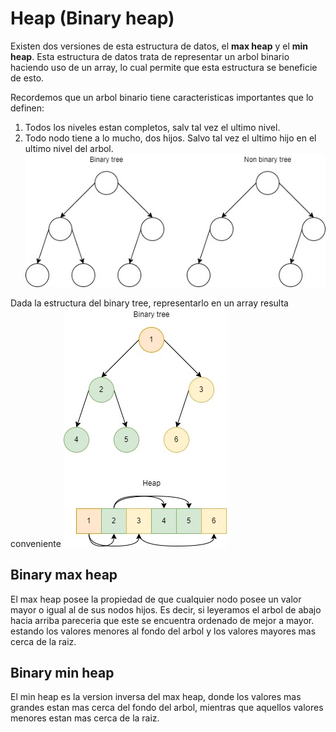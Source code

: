 # Heap (Binary heap)
Existen dos versiones de esta estructura de datos, el **max heap** y el **min heap**.
Esta estructura de datos trata de representar un arbol binario haciendo uso de un array, lo cual permite que 
esta estructura se beneficie de esto.

Recordemos que un arbol binario tiene caracteristicas importantes que lo definen:   
1. Todos los niveles estan completos, salv tal vez el ultimo nivel.
2. Todo nodo tiene a lo mucho, dos hijos. Salvo tal vez el ultimo hijo en el ultimo nivel del arbol.
![Binary tree](../assets/BinaryTree.jpg)   

Dada la estructura del binary tree, representarlo en un array resulta conveniente
![Heap](../assets/Heap.jpg)   

## Binary max heap
El max heap posee la propiedad de que cualquier nodo posee un valor mayor o igual al de sus nodos hijos. Es decir,
si leyeramos el arbol de abajo hacia arriba pareceria que este se encuentra ordenado de mejor a mayor. estando los 
valores menores al fondo del arbol y los valores mayores mas cerca de la raiz.

## Binary min heap
El min heap es la version inversa del max heap, donde los valores mas grandes estan mas cerca del fondo del arbol, mientras
que aquellos valores menores estan mas cerca de la raiz.